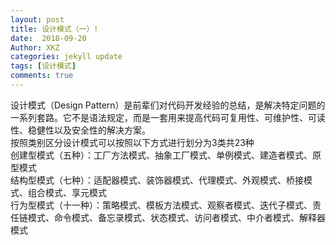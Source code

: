 ```yaml
---
layout: post
title: 设计模式（一）!
date:  2018-09-20
Author: XKZ
categories: jekyll update
tags: [设计模式]
comments: true
---
```

设计模式（Design Pattern）是前辈们对代码开发经验的总结，是解决特定问题的一系列套路。它不是语法规定，而是一套用来提高代码可复用性、可维护性、可读性、稳健性以及安全性的解决方案。  
按照类别区分设计模式可以按照以下方式进行划分为3类共23种    
创建型模式（五种）：工厂方法模式、抽象工厂模式、单例模式、建造者模式、原型模式    
结构型模式（七种）：适配器模式、装饰器模式、代理模式、外观模式、桥接模式、组合模式、享元模式     
行为型模式（十一种）：策略模式、模板方法模式、观察者模式、迭代子模式、责任链模式、命令模式、备忘录模式、状态模式、访问者模式、中介者模式、解释器模式